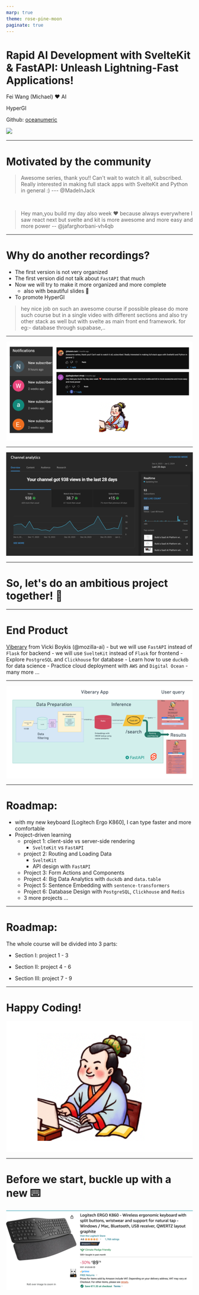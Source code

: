 ```yaml
---
marp: true
theme: rose-pine-moon
paginate: true
---
```



# Rapid AI Development with SvelteKit & FastAPI: Unleash Lightning-Fast Applications!

Fei Wang (Michael) :heart: AI

HyperGI

Github: [oceanumeric](https://github.com/oceanumeric)


<img class="landing-img" src="https://media.giphy.com/media/lUZwWoJfL0c0HCIDRP/giphy.gif">


--- 

# Motivated by the community

> Awesome series, thank you!! Can't wait to watch it all, subscribed. Really interested in making full stack apps with SvelteKit and Python in general :) --- @MadeInJack

<br>

> Hey man,you build my day also week ❤ because always everywhere I saw react next but svelte and kit is more awesome and more easy and more power -- @jafarghorbani-vh4qb



---

# Why do another recordings?

- The first version is not very organized
- The first version did not talk about `FastAPI` that much 
- Now we will try to make it more organized and more complete
    - also with beautiful slides :butterfly:
- To promote HyperGI

> hey nice job on such an awesome course if possible please do more such course but in a single video with different sections and also try other stack as well but with svelte as main front end framework. for  eg:- database through supabase,..


---

![bg h:70%](./images/promotation1.png)


---

![bg h:70%](./images/chanel-analytics.png)

---

# So, let's do an ambitious project together! :rocket:

---

# End Product

<a href="https://staging.viberary.pizza/" target="_blank"> Viberary</a> from Vicki Boykis (@mozilla-ai)
    - but we will use `FastAPI` instead of `Flask` for backend
    - we will use `SvelteKit` instead of `Flask` for frontend
    - Explore `PostgreSQL` and `Clickhouse` for database
    - Learn how to use `duckdb` for data science
    - Practice cloud deployment with `AWS` and `Digital Ocean`
    - many more ...


---

![bg h:78%](./images/viberary-demo.png)


---
# Roadmap:

- with my new keyboard [Logitech Ergo K860], I can type faster and more comfortable
- Project-driven learning
    - project 1: client-side vs server-side rendering
        - `SvelteKit` vs `FastAPI`
    - project 2: Routing and Loading Data
        - `SvelteKit`
        - API design with `FastAPI`
    - Project 3: Form Actions  and Components
    - Project 4: Big Data Analytics with `duckdb` and `data.table`
    - Project 5: Sentence Embedding with `sentence-transformers`
    - Project 6: Database Design with `PostgreSQL`, `Clickhouse` and `Redis`
    - 3 more projects ...

---

# Roadmap:

The whole course will be divided into 3 parts:

- Section I: project 1 - 3

- Section II: project 4 - 6

- Section III: project 7 - 9


---

# Happy Coding!

![bg right h:70%](./images/avatar.png)


---

# Before we start, buckle up with a new :keyboard:

![h:60%](./images/keyboard.png)
